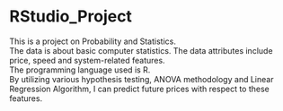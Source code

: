 # RStudio_Project

This is a project on Probability and Statistics.\
The data is about basic computer statistics. The data attributes include price, speed and system-related features.\
The programming language used is R.\
By utilizing various hypothesis testing, ANOVA methodology and Linear Regression Algorithm, I can predict future prices with respect to these features.
